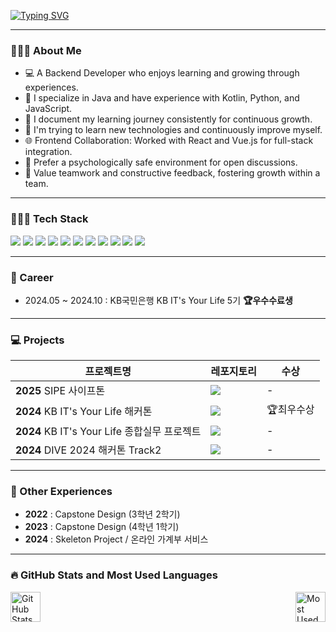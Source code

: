 <p>
<a href="https://git.io/typing-svg"><img src="https://readme-typing-svg.demolab.com?font=Fira+Code&pause=1000&color=FFD5FB&vCenter=true&width=435&height=30&lines=Hi+there%2C+I'm+9hee%F0%9F%91%8B%F0%9F%8F%BB;Backend+Developer%F0%9F%92%BB" alt="Typing SVG" /></a>
</p>

---

### 🙋🏻‍♀ About Me
- 💻 A Backend Developer who enjoys learning and growing through experiences.<br>
- 📌 I specialize in Java and have experience with Kotlin, Python, and JavaScript.<br>
- 📖 I document my learning journey consistently for continuous growth.<br>
- 🌱 I'm trying to learn new technologies and continuously improve myself.<br>
- 🌐 Frontend Collaboration: Worked with React and Vue.js for full-stack integration.<br>
- 🏡 Prefer a psychologically safe environment for open discussions.<br>
- 🔄 Value teamwork and constructive feedback, fostering growth within a team.<br>

---

### 👩🏻‍💻 Tech Stack
<p>
    <img src="https://img.shields.io/badge/java-007396?style=for-the-badge&logo=java&logoColor=white">
    <img src="https://img.shields.io/badge/spring-6DB33F?style=for-the-badge&logo=spring&logoColor=white">
    <img src="https://img.shields.io/badge/springboot-6DB33F?style=for-the-badge&logo=spring&logoColor=white">
    <img src="https://img.shields.io/badge/mysql-4479A1?style=for-the-badge&logo=mysql&logoColor=white">
    <img src="https://img.shields.io/badge/redis-FF4438?style=for-the-badge&logo=redis&logoColor=white"/>
    <img src="https://img.shields.io/badge/docker-2496ED?style=for-the-badge&logo=docker&logoColor=white"/>
    <img src="https://img.shields.io/badge/python-3776AB?style=for-the-badge&logo=python&logoColor=white">
    <img src="https://img.shields.io/badge/django-092E20?style=for-the-badge&logo=django&logoColor=white">
    <img src="https://img.shields.io/badge/amazon_ec2-FF9900?style=for-the-badge&logo=amazon-ec2&logoColor=white">
    <img src="https://img.shields.io/badge/amazon_rds-527FFF?style=for-the-badge&logo=amazon-rds&logoColor=white">
    <img src="https://img.shields.io/badge/vue.js-4FC08D?style=for-the-badge&logo=vue.js&logoColor=white"/>
</p>

---

### 💼 Career

- 2024.05 ~ 2024.10 : KB국민은행 KB IT's Your Life 5기 **🏆우수수료생**

---

### 💻 Projects
|프로젝트명|레포지토리|수상|
|---|---|---|
|**2025** SIPE 사이프톤|<a href="https://github.com/sipe-team/sipethon-3_6_ainsight-be"><img src="https://img.shields.io/badge/AInsight-000000?style=flat-square&logo=github&logoColor=white"/></a>|-|
|**2024** KB IT's Your Life 해커톤|<a href="https://github.com/2024-crunch-it"><img src="https://img.shields.io/badge/KB청바지-000000?style=flat-square&logo=github&logoColor=white"/></a>|🏆최우수상|
|**2024** KB IT's Your Life 종합실무 프로젝트|<a href="https://github.com/dev-9hee/crunch-it"><img src="https://img.shields.io/badge/Muno-000000?style=flat-square&logo=github&logoColor=white"/></a>|-|
|**2024** DIVE 2024 해커톤 Track2|<a href="https://github.com/cosimba"><img src="https://img.shields.io/badge/해초롬-000000?style=flat-square&logo=github&logoColor=white"/></a>|-|

---

### 📂 Other Experiences  
- **2022** : Capstone Design (3학년 2학기)  
- **2023** : Capstone Design (4학년 1학기)  
- **2024** : Skeleton Project / 온라인 가계부 서비스

---

### 🔥 GitHub Stats and Most Used Languages
<div style="display: flex; justify-content: space-between;">
  <img src="https://github-readme-stats.vercel.app/api?username=dev-9hee&show_icons=true&theme=dark&bg_color=0d1117&card_width=300" alt="GitHub Stats" style="width: 48;"/>
  <img src="https://github-readme-stats.vercel.app/api/top-langs/?username=dev-9hee&layout=compact&theme=dark&title_color=ffffff&bg_color=0d1117&card_width=300" alt="Most Used Languages" style="width: 48;"/>
</div>

<!-- 
### 🔥 GitHub Stats
![Jeong Jihee's GitHub stats-Dark](https://github-readme-stats.vercel.app/api?username=dev-9hee&show_icons=true&theme=dark&bg_color=0d1117)
### 📊 Most Used Languages
![Top Langs](https://github-readme-stats.vercel.app/api/top-langs/?username=dev-9hee&layout=compact&title_color=ffffff&bg_color=0d1117)

[![Hits](https://hits.seeyoufarm.com/api/count/incr/badge.svg?url=https%3A%2F%2Fgithub.com%2Fdev-9hee&count_bg=%2379C83D&title_bg=%23555555&icon=&icon_color=%23E7E7E7&title=hits&edge_flat=false)](https://hits.seeyoufarm.com)
<br>

|**2024** 조코딩 AI Project with Google|<a href="https://github.com/dev-9hee/tag-doctor-server"><img src="https://img.shields.io/badge/TagDoctor-000000?style=flat-square&logo=github&logoColor=white"/></a>|-|
-->
